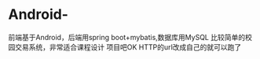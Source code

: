 # Android-
前端基于Android，后端用spring boot+mybatis,数据库用MySQL
比较简单的校园交易系统，非常适合课程设计
项目吧OK HTTP的url改成自己的就可以跑了
